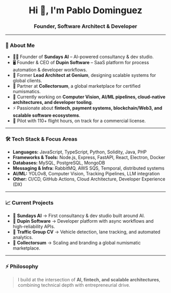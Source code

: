 <h1 align="center">Hi 👋, I'm Pablo Dominguez</h1>
<h3 align="center">Founder, Software Architect & Developer</h3>

---

### 🚀 About Me
- 🧑‍💻 Founder of **Sundays AI** – AI-powered consultancy & dev studio.  
- 🖥 Founder & CEO of **Dupin Software** – SaaS platform for process automation & developer workflows.  
- 💼 Former **Lead Architect at Genium**, designing scalable systems for global clients.  
- 🤝 Partner at **Collectorsum**, a global marketplace for certified numismatics.  
- 🔭 Currently working on **Computer Vision, AI/ML pipelines, cloud-native architectures, and developer tooling**.  
- ⚡ Passionate about **fintech, payment systems, blockchain/Web3, and scalable software ecosystems**.  
- 🛫 Pilot with 110+ flight hours, on track for a commercial license.  

---

### 🛠 Tech Stack & Focus Areas
- **Languages:** JavaScript, TypeScript, Python, Solidity, Java, PHP
- **Frameworks & Tools:** Node.js, Express, FastAPI, React, Electron, Docker  
- **Databases:** MySQL, PostgreSQL, MongoDB  
- **Messaging & Infra:** RabbitMQ, AWS SQS, Temporal, distributed systems  
- **AI/ML:** YOLOv8, Computer Vision, Tracking Pipelines, LLM integration  
- **Other:** CI/CD, GitHub Actions, Cloud Architecture, Developer Experience (DX)  

---

### 📈 Current Projects
- 🔹 **Sundays AI** → First consultancy & dev studio built around AI.  
- 🔹 **Dupin Software** → Developer platform with async workflows and high-reliability APIs.  
- 🔹 **Traffic Group CV** → Vehicle detection, lane tracking, and automated analytics.  
- 🔹 **Collectorsum** → Scaling and branding a global numismatic marketplace.  

---

### ⚡ Philosophy
> I build at the intersection of **AI, fintech, and scalable architectures**, combining technical depth with entrepreneurial drive.
